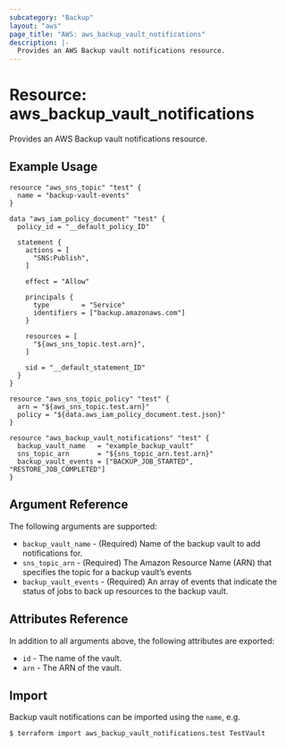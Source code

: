 ```yaml
---
subcategory: "Backup"
layout: "aws"
page_title: "AWS: aws_backup_vault_notifications"
description: |-
  Provides an AWS Backup vault notifications resource.
---
```


# Resource: aws_backup_vault_notifications

Provides an AWS Backup vault notifications resource.

## Example Usage

```hcl
resource "aws_sns_topic" "test" {
  name = "backup-vault-events"
}

data "aws_iam_policy_document" "test" {
  policy_id = "__default_policy_ID"

  statement {
    actions = [
      "SNS:Publish",
    ]

    effect = "Allow"

    principals {
      type        = "Service"
      identifiers = ["backup.amazonaws.com"]
    }

    resources = [
      "${aws_sns_topic.test.arn}",
    ]

    sid = "__default_statement_ID"
  }
}

resource "aws_sns_topic_policy" "test" {
  arn = "${aws_sns_topic.test.arn}"
  policy = "${data.aws_iam_policy_document.test.json}"
}

resource "aws_backup_vault_notifications" "test" {
  backup_vault_name   = "example_backup_vault"
  sns_topic_arn       = "${sns_topic_arn.test.arn}"
  backup_vault_events = ["BACKUP_JOB_STARTED", "RESTORE_JOB_COMPLETED"] 
}
```

## Argument Reference

The following arguments are supported:

* `backup_vault_name` - (Required) Name of the backup vault to add notifications for.
* `sns_topic_arn` - (Required) The Amazon Resource Name (ARN) that specifies the topic for a backup vault’s events
* `backup_vault_events` - (Required) An array of events that indicate the status of jobs to back up resources to the backup vault.

## Attributes Reference

In addition to all arguments above, the following attributes are exported:

* `id` - The name of the vault.
* `arn` - The ARN of the vault.

## Import

Backup vault notifications can be imported using the `name`, e.g.

```
$ terraform import aws_backup_vault_notifications.test TestVault
```
